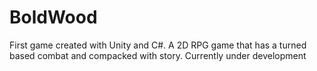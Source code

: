 # BoldWood
First game created with Unity and C#. A 2D RPG game that has a turned based combat and compacked with story. Currently under development
